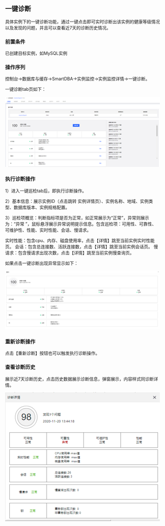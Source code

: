 ## 一键诊断
具体实例下的一键诊断功能，通过一键点击即可实时诊断出该实例的健康等级情况以及发现的问题，并且可以查看近7天的诊断历史情况。

### 前置条件
已创建目标实例，如MySQL实例

### 操作序列
控制台->数据库与缓存->SmartDBA->实例监控->实例监控详情->一键诊断。

一键诊断tab页如下：

![](../../image/SmartDBA/click_diagnosis1.png) 

### 执行诊断操作
1）进入一键巡检tab后，即执行诊断操作。

2）基本信息：展示实例ID（点击跳转 实例详情页）、实例名称、地域、实例类型、数据库版本、实例规格配置。

3）巡检项概览：判断指标项是否为正常，如正常展示为“正常”，异常则展示为：“异常 ”，鼠标悬浮展示异常说明提示信息。包含巡检项：可用性、可靠性、可维护性、性能、实时性能、会话、慢请求。

实时性能：包含cpu、内存、磁盘使用率，点击【详情】跳至当前实例实时性能页。
会话：包含总连接数、活跃连接数，点击【详情】跳至当前实例会话页。
慢请求：包含慢请求出现次数，点击【详情】跳至当前实例慢查询页。

如果点击一键诊断出现异常显示如下：

![](../../image/SmartDBA/click_diagnosis2.png)
 
### 重新诊断操作
点击【重新诊断】按钮也可以触发执行诊断操作。

### 查看诊断历史
展示近7天诊断历史，点击历史数据展示诊断信息，弹窗展示，内容样式同诊断详情。
 
![](../../image/SmartDBA/click_diagnosis3.png)
